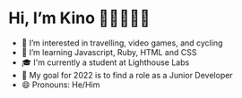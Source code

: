 # Hi, I’m Kino 👋🏼👨🏻‍💻



- 👀 I’m interested in travelling, video games, and cycling
- 🌱 I’m learning Javascript, Ruby, HTML and CSS
- 🎓 I'm currently a student at Lighthouse Labs
- 🎯 My goal for 2022 is to find a role as a Junior Developer
- 😄 Pronouns: He/Him

<!---
kbcastro/kbcastro is a ✨ special ✨ repository because its `README.md` (this file) appears on your GitHub profile.
You can click the Preview link to take a look at your changes.
--->
